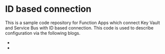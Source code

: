 # ID based connection
This is a sample code repository for Function Apps which connect Key Vault and Service Bus with ID based connection.
This code is used to describe configuration via the following blogs.

-
- 